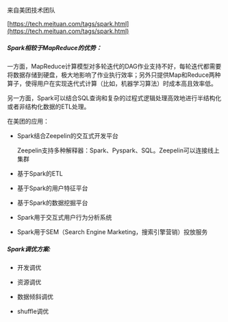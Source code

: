 来自美团技术团队

[https://tech.meituan.com/tags/spark.html](https://tech.meituan.com/tags/spark.html)



##### Spark相较于MapReduce的优势：

一方面，MapReduce计算模型对多轮迭代的DAG作业支持不好，每轮迭代都需要将数据存储到硬盘，极大地影响了作业执行效率；另外只提供Map和Reduce两种算子，使得用户在实现迭代式计算（比如，机器学习算法）时成本高且效率低。

另一方面，Spark可以结合SQL查询和复杂的过程式逻辑处理高效地进行半结构化或者非结构化数据的ETL处理。

在美团的应用：

- Spark结合Zeepelin的交互式开发平台

  Zeepelin支持多种解释器：Spark、Pyspark、SQL。Zeepelin可以连接线上集群

- 基于Spark的ETL

- 基于Spark的用户特征平台

- 基于Spark的数据挖掘平台

- Spark用于交互式用户行为分析系统

- Spark用于SEM（Search Engine Marketing，搜索引擎营销）投放服务



##### Spark调优方案:

- 开发调优

- 资源调优

- 数据倾斜调优

- shuffle调优


